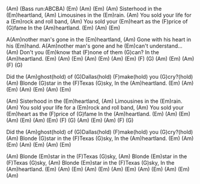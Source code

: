 (Am) (Bass run:ABCBA) (Em) (Am) (Em)
(Am) Sisterhood in the (Em)heartland,
(Am) Limousines in the (Em)rain.
(Am) You sold your life for a (Em)rock and roll band,
(Am) You sold your (Em)heart as the (F)price of (G)fame
In the (Am)heartland. (Em) (Am) (Em)

A(Am)nother man's gone in the (Em)heartland,
(Am) Gone with his heart in his (Em)hand.
A(Am)nother man's gone and he (Em)can't understand...
(Am) Don't you (Em)know that (F)none of them (G)can?
In the (Am)heartland.
(Em) (Am) (Em) (Am) (Em) (Am) (Em) (F) (G) (Am) (Em) (Am) (F) (G)

Did the (Am)ghost(hold) of (G)Dallas(hold) (F)make(hold) you (G)cry?(hold)
(Am) Blonde (G)star in the (F)Texas (G)sky,
In the (Am)heartland. (Em) (Am) (Em) (Am) (Em) (Am) (Em)

(Am) Sisterhood in the (Em)heartland,
(Am) Limousines in the (Em)rain.
(Am) You sold your life for a (Em)rock and roll band,
(Am) You sold your (Em)heart as the (F)price of (G)fame
In the (Am)heartland.
(Em) (Am) (Em) (Am) (Em) (Am) (Em) (F) (G) (Am) (Em) (Am) (F) (G)

Did the (Am)ghost(hold) of (G)Dallas(hold) (F)make(hold) you (G)cry?(hold)
(Am) Blonde (G)star in the (F)Texas (G)sky,
In the (Am)heartland. (Em) (Am) (Em) (Am) (Em) (Am) (Em)

(Am) Blonde (Em)star in the (F)Texas (G)sky,
(Am) Blonde (Em)star in the (F)Texas (G)sky,
(Am) Blonde (Em)star in the (F)Texas (G)sky,
In the (Am)heartland. 
(Em) (Am) (Em) (Am) (Em) (Am) (Em) (Am) (Em) (Am) (Em) (Am)
